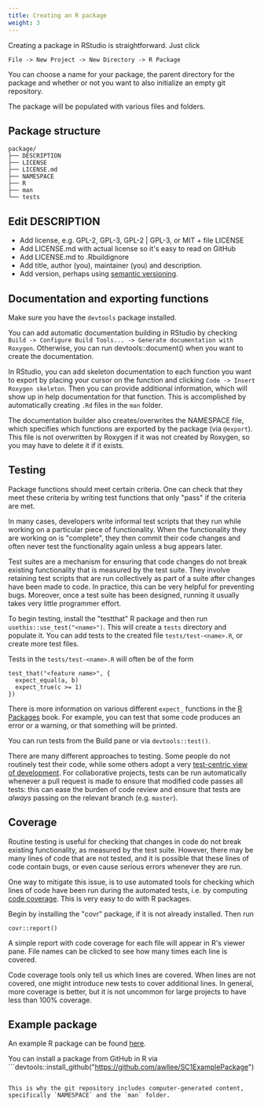 ```yaml
---
title: Creating an R package
weight: 3
---
```


Creating a package in RStudio is straightforward. Just click

```
File -> New Project -> New Directory -> R Package
```

You can choose a name for your package, the parent directory for the package and whether or not you want to also initialize an empty git repository.

The package will be populated with various files and folders.

## Package structure

```
package/
├── DESCRIPTION
├── LICENSE
├── LICENSE.md
├── NAMESPACE
├── R
├── man
└── tests
```

## Edit DESCRIPTION

- Add license, e.g. GPL-2, GPL-3, GPL-2 | GPL-3, or MIT + file LICENSE
- Add LICENSE.md with actual license so it's easy to read on GitHub
- Add LICENSE.md to .Rbuildignore
- Add title, author (you), maintainer (you) and description.
- Add version, perhaps using [semantic versioning](https://semver.org/).

## Documentation and exporting functions

Make sure you have the `devtools` package installed.

You can add automatic documentation building in RStudio by checking `Build -> Configure Build Tools... -> Generate documentation with Roxygen`. Otherwise, you can run devtools::document() when you want to create the documentation.

In RStudio, you can add skeleton documentation to each function you want to export by placing your cursor on the function and clicking `Code -> Insert Roxygen skeleton`. Then you can provide additional information, which will show up in help documentation for that function. This is accomplished by automatically creating `.Rd` files in the `man` folder.

The documentation builder also creates/overwrites the NAMESPACE file, which specifies which functions are exported by the package (via `@export`). This file is not overwritten by Roxygen if it was not created by Roxygen, so you may have to delete it if it exists.

## Testing

Package functions should meet certain criteria. One can check that they meet these criteria by writing test functions that only "pass" if the criteria are met.

In many cases, developers write informal test scripts that they run while working on a particular piece of functionality. When the functionality they are working on is "complete", they then commit their code changes and often never test the functionality again unless a bug appears later.

Test suites are a mechanism for ensuring that code changes do not break existing functionality that is measured by the test suite. They involve retaining test scripts that are run collectively as part of a suite after changes have been made to code. In practice, this can be very helpful for preventing bugs. Moreover, once a test suite has been designed, running it usually takes very little programmer effort.

To begin testing, install the "testthat" R package and then run `usethis::use_test("<name>")`. This will create a `tests` directory and populate it. You can add tests to the created file `tests/test-<name>.R`, or create more test files.

Tests in the `tests/test-<name>.R` will often be of the form

```
test_that("<feature name>", {
  expect_equal(a, b)
  expect_true(c >= 1)
})
```

There is more information on various different `expect_` functions in the [R Packages](https://r-pkgs.org/tests.html) book. For example, you can test that some code produces an error or a warning, or that something will be printed.

You can run tests from the Build pane or via `devtools::test()`.

There are many different approaches to testing. Some people do not routinely test their code, while some others adopt a very [test-centric view of development](https://en.wikipedia.org/wiki/Test-driven_development). For collaborative projects, tests can be run automatically whenever a pull request is made to ensure that modified code passes all tests: this can ease the burden of code review and ensure that tests are *always* passing on the relevant branch (e.g. `master`).

## Coverage

Routine testing is useful for checking that changes in code do not break existing functionality, as measured by the test suite. However, there may be many lines of code that are not tested, and it is possible that these lines of code contain bugs, or even cause serious errors whenever they are run.

One way to mitigate this issue, is to use automated tools for checking which lines of code have been run during the automated tests, i.e. by computing [code coverage](https://en.wikipedia.org/wiki/Code_coverage). This is very easy to do with R packages.

Begin by installing the "covr" package, if it is not already installed. Then run

```
covr::report()
```

A simple report with code coverage for each file will appear in R's viewer pane. File names can be clicked to see how many times each line is covered.

Code coverage tools only tell us which lines are covered. When lines are not covered, one might introduce new tests to cover additional lines. In general, more coverage is better, but it is not uncommon for large projects to have less than 100% coverage.

## Example package

An example R package can be found [here](https://github.com/awllee/SC1ExamplePackage).

You can install a package from GitHub in R via ```devtools::install_github("https://github.com/awllee/SC1ExamplePackage")
```

This is why the git repository includes computer-generated content, specifically `NAMESPACE` and the `man` folder.

